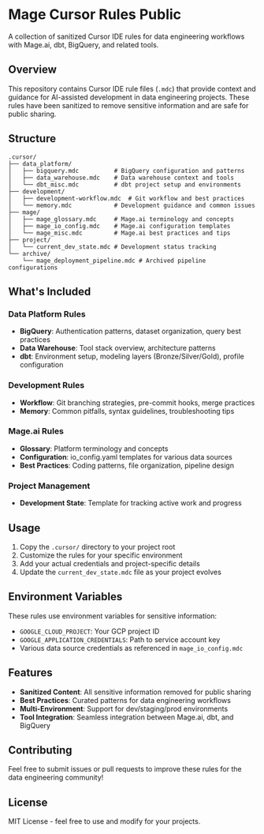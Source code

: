 # Mage Cursor Rules Public

A collection of sanitized Cursor IDE rules for data engineering workflows with Mage.ai, dbt, BigQuery, and related tools.

## Overview

This repository contains Cursor IDE rule files (`.mdc`) that provide context and guidance for AI-assisted development in data engineering projects. These rules have been sanitized to remove sensitive information and are safe for public sharing.

## Structure

```
.cursor/
├── data_platform/
│   ├── bigquery.mdc          # BigQuery configuration and patterns
│   ├── data_warehouse.mdc    # Data warehouse context and tools
│   └── dbt_misc.mdc          # dbt project setup and environments
├── development/
│   ├── development-workflow.mdc  # Git workflow and best practices
│   └── memory.mdc            # Development guidance and common issues
├── mage/
│   ├── mage_glossary.mdc     # Mage.ai terminology and concepts
│   ├── mage_io_config.mdc    # Mage.ai configuration templates
│   └── mage_misc.mdc         # Mage.ai best practices and tips
├── project/
│   └── current_dev_state.mdc # Development status tracking
└── archive/
    └── mage_deployment_pipeline.mdc # Archived pipeline configurations
```

## What's Included

### Data Platform Rules
- **BigQuery**: Authentication patterns, dataset organization, query best practices
- **Data Warehouse**: Tool stack overview, architecture patterns  
- **dbt**: Environment setup, modeling layers (Bronze/Silver/Gold), profile configuration

### Development Rules
- **Workflow**: Git branching strategies, pre-commit hooks, merge practices
- **Memory**: Common pitfalls, syntax guidelines, troubleshooting tips

### Mage.ai Rules
- **Glossary**: Platform terminology and concepts
- **Configuration**: io_config.yaml templates for various data sources
- **Best Practices**: Coding patterns, file organization, pipeline design

### Project Management
- **Development State**: Template for tracking active work and progress

## Usage

1. Copy the `.cursor/` directory to your project root
2. Customize the rules for your specific environment
3. Add your actual credentials and project-specific details
4. Update the `current_dev_state.mdc` file as your project evolves

## Environment Variables

These rules use environment variables for sensitive information:
- `GOOGLE_CLOUD_PROJECT`: Your GCP project ID
- `GOOGLE_APPLICATION_CREDENTIALS`: Path to service account key
- Various data source credentials as referenced in `mage_io_config.mdc`

## Features

- **Sanitized Content**: All sensitive information removed for public sharing
- **Best Practices**: Curated patterns for data engineering workflows
- **Multi-Environment**: Support for dev/staging/prod environments
- **Tool Integration**: Seamless integration between Mage.ai, dbt, and BigQuery

## Contributing

Feel free to submit issues or pull requests to improve these rules for the data engineering community!

## License

MIT License - feel free to use and modify for your projects.
